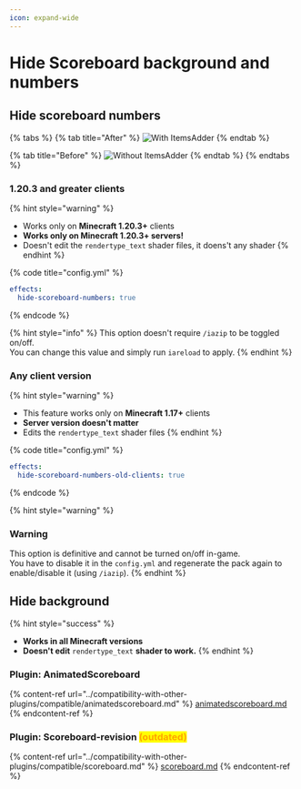 ```yaml
---
icon: expand-wide
---
```


# Hide Scoreboard background and numbers

## Hide scoreboard numbers

{% tabs %}
{% tab title="After" %}
![With ItemsAdder](../.gitbook/assets/image\_\(130\).png)
{% endtab %}

{% tab title="Before" %}
![Without ItemsAdder](../.gitbook/assets/image\_\(131\).png)
{% endtab %}
{% endtabs %}

### 1.20.3 and greater clients

{% hint style="warning" %}
* Works only on **Minecraft 1.20.3+** clients
* **Works only on Minecraft 1.20.3+ servers!**
* Doesn't edit the `rendertype_text` shader files, it doens't any shader
{% endhint %}

{% code title="config.yml" %}
```yaml
effects:
  hide-scoreboard-numbers: true
```
{% endcode %}

{% hint style="info" %}
This option doesn't require `/iazip` to be toggled on/off.\
You can change this value and simply run `iareload` to apply.
{% endhint %}

### Any client version

{% hint style="warning" %}
* This feature works only on **Minecraft 1.17+** clients
* **Server version doesn't matter**
* Edits the `rendertype_text` shader files
{% endhint %}

{% code title="config.yml" %}
```yaml
effects:
  hide-scoreboard-numbers-old-clients: true
```
{% endcode %}

{% hint style="warning" %}
### **Warning**

This option is definitive and cannot be turned on/off in-game.\
You have to disable it in the `config.yml` and regenerate the pack again to enable/disable it (using `/iazip`).
{% endhint %}

## Hide background

{% hint style="success" %}
* **Works in all Minecraft versions**
* **Doesn't edit** `rendertype_text` **shader to work.**
{% endhint %}

### Plugin: AnimatedScoreboard

{% content-ref url="../compatibility-with-other-plugins/compatible/animatedscoreboard.md" %}
[animatedscoreboard.md](../compatibility-with-other-plugins/compatible/animatedscoreboard.md)
{% endcontent-ref %}

### Plugin: Scoreboard-revision <mark style="color:orange;">(outdated)</mark>

{% content-ref url="../compatibility-with-other-plugins/compatible/scoreboard.md" %}
[scoreboard.md](../compatibility-with-other-plugins/compatible/scoreboard.md)
{% endcontent-ref %}
